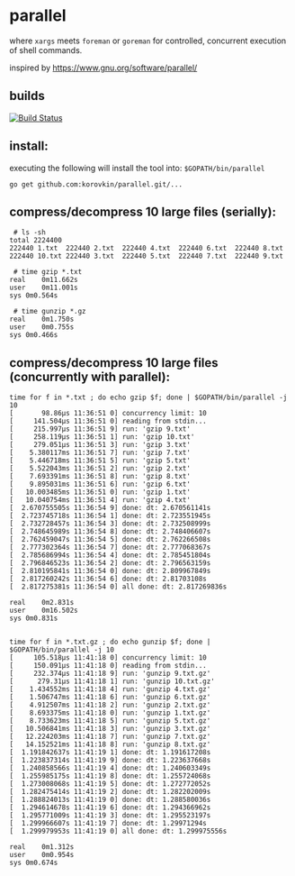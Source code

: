# parallel

where `xargs` meets `foreman` or `goreman` for controlled, concurrent execution of shell commands.

inspired by https://www.gnu.org/software/parallel/

## builds

[![Build Status](https://travis-ci.org/korovkin/parallel.svg)](https://travis-ci.org/korovkin/parallel)


## install:

executing the following will install the tool into: `$GOPATH/bin/parallel`
```
go get github.com:korovkin/parallel.git/...
```

## compress/decompress 10 large files (serially):

```
 # ls -sh
total 2224400
222440 1.txt  222440 2.txt  222440 4.txt  222440 6.txt  222440 8.txt
222440 10.txt 222440 3.txt  222440 5.txt  222440 7.txt  222440 9.txt

 # time gzip *.txt
real	0m11.662s
user	0m11.001s
sys	0m0.564s

 # time gunzip *.gz
real	0m1.750s
user	0m0.755s
sys	0m0.466s
```

## compress/decompress 10 large files (concurrently with parallel):

```
time for f in *.txt ; do echo gzip $f; done | $GOPATH/bin/parallel -j 10
[       98.86µs 11:36:51 0] concurrency limit: 10
[     141.504µs 11:36:51 0] reading from stdin...
[     215.997µs 11:36:51 9] run: 'gzip 9.txt'
[     258.119µs 11:36:51 1] run: 'gzip 10.txt'
[     279.051µs 11:36:51 3] run: 'gzip 3.txt'
[    5.380117ms 11:36:51 7] run: 'gzip 7.txt'
[    5.446718ms 11:36:51 5] run: 'gzip 5.txt'
[    5.522043ms 11:36:51 2] run: 'gzip 2.txt'
[    7.693391ms 11:36:51 8] run: 'gzip 8.txt'
[    9.895031ms 11:36:51 6] run: 'gzip 6.txt'
[   10.003485ms 11:36:51 0] run: 'gzip 1.txt'
[   10.040754ms 11:36:51 4] run: 'gzip 4.txt'
[  2.670755505s 11:36:54 9] done: dt: 2.670561141s
[  2.723745718s 11:36:54 1] done: dt: 2.723551945s
[  2.732728457s 11:36:54 3] done: dt: 2.732508999s
[  2.748645989s 11:36:54 8] done: dt: 2.748406607s
[  2.762459047s 11:36:54 5] done: dt: 2.762266508s
[  2.777302364s 11:36:54 7] done: dt: 2.777068367s
[  2.785686994s 11:36:54 4] done: dt: 2.785451804s
[  2.796846523s 11:36:54 2] done: dt: 2.796563159s
[  2.810195841s 11:36:54 0] done: dt: 2.809967849s
[  2.817260242s 11:36:54 6] done: dt: 2.81703108s
[  2.817275381s 11:36:54 0] all done: dt: 2.817269836s

real	0m2.831s
user	0m16.502s
sys	0m0.831s


time for f in *.txt.gz ; do echo gunzip $f; done | $GOPATH/bin/parallel -j 10
[     105.518µs 11:41:18 0] concurrency limit: 10
[     150.091µs 11:41:18 0] reading from stdin...
[     232.374µs 11:41:18 9] run: 'gunzip 9.txt.gz'
[      279.31µs 11:41:18 1] run: 'gunzip 10.txt.gz'
[    1.434552ms 11:41:18 4] run: 'gunzip 4.txt.gz'
[    1.506747ms 11:41:18 6] run: 'gunzip 6.txt.gz'
[    4.912507ms 11:41:18 2] run: 'gunzip 2.txt.gz'
[    8.693375ms 11:41:18 0] run: 'gunzip 1.txt.gz'
[    8.733623ms 11:41:18 5] run: 'gunzip 5.txt.gz'
[   10.506841ms 11:41:18 3] run: 'gunzip 3.txt.gz'
[   12.224203ms 11:41:18 7] run: 'gunzip 7.txt.gz'
[   14.152521ms 11:41:18 8] run: 'gunzip 8.txt.gz'
[  1.191842637s 11:41:19 1] done: dt: 1.191617208s
[  1.223837314s 11:41:19 9] done: dt: 1.223637668s
[  1.240858566s 11:41:19 4] done: dt: 1.240603349s
[  1.255985175s 11:41:19 8] done: dt: 1.255724068s
[  1.273008068s 11:41:19 5] done: dt: 1.272772052s
[  1.282475414s 11:41:19 2] done: dt: 1.282202009s
[  1.288824013s 11:41:19 0] done: dt: 1.288580036s
[  1.294614678s 11:41:19 6] done: dt: 1.294366962s
[  1.295771009s 11:41:19 3] done: dt: 1.295523197s
[  1.299966607s 11:41:19 7] done: dt: 1.29971294s
[  1.299979953s 11:41:19 0] all done: dt: 1.299975556s

real	0m1.312s
user	0m0.954s
sys	0m0.674s

```
